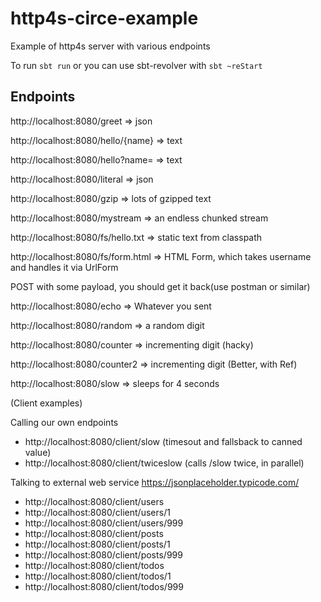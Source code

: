 # http4s-circe-example

Example of http4s server with various endpoints

To run ```sbt run``` or you can use sbt-revolver with ```sbt ~reStart```

## Endpoints

http://localhost:8080/greet
=> json

http://localhost:8080/hello/{name}
=> text

http://localhost:8080/hello?name=
=> text

http://localhost:8080/literal
=> json

http://localhost:8080/gzip
=> lots of gzipped text

http://localhost:8080/mystream
=> an endless chunked stream

http://localhost:8080/fs/hello.txt
=> static text from classpath

http://localhost:8080/fs/form.html
=> HTML Form, which takes username and handles it via UrlForm

POST with some payload, you should get it back(use postman or similar)

http://localhost:8080/echo
=> Whatever you sent

http://localhost:8080/random
=> a random digit

http://localhost:8080/counter
=> incrementing digit (hacky)

http://localhost:8080/counter2
=> incrementing digit (Better, with Ref)

http://localhost:8080/slow
=> sleeps for 4 seconds

(Client examples)

Calling our own endpoints

- http://localhost:8080/client/slow (timesout and fallsback to canned value)
- http://localhost:8080/client/twiceslow (calls /slow twice, in parallel)

Talking to external web service https://jsonplaceholder.typicode.com/

- http://localhost:8080/client/users
- http://localhost:8080/client/users/1
- http://localhost:8080/client/users/999
- http://localhost:8080/client/posts
- http://localhost:8080/client/posts/1
- http://localhost:8080/client/posts/999
- http://localhost:8080/client/todos
- http://localhost:8080/client/todos/1
- http://localhost:8080/client/todos/999
